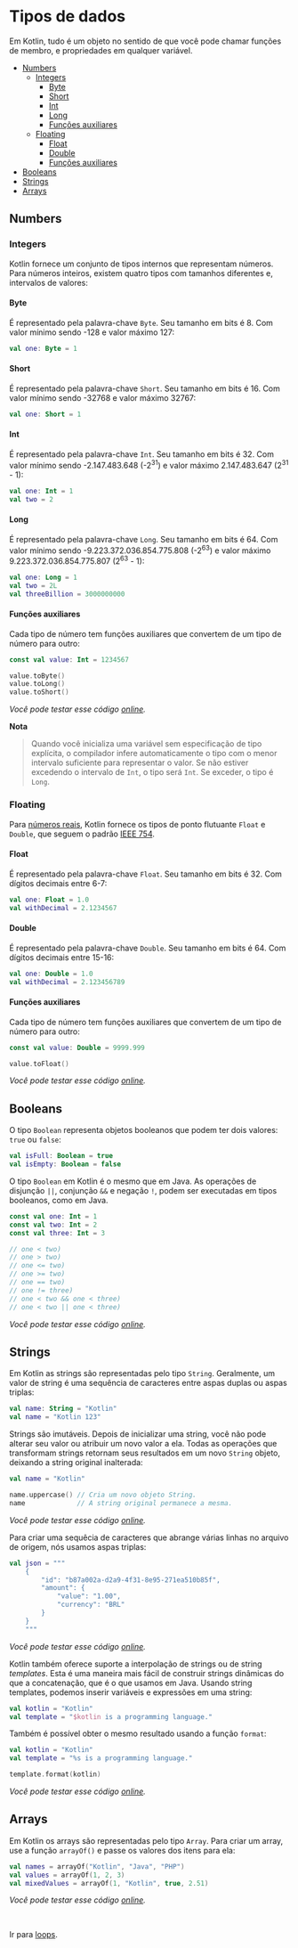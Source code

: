 # Tipos de dados

Em Kotlin, tudo é um objeto no sentido de que você pode chamar funções de membro, e propriedades em qualquer variável.

* [Numbers](#numbers)
    - [Integers](#integers)
        - [Byte](#byte)
        - [Short](#short)
        - [Int](#int)
        - [Long](#long)
        - [Funções auxiliares](#integers-functions)
    - [Floating](#floating)
        - [Float](#float)
        - [Double](#double)
        - [Funções auxiliares](#floating-functions)
* [Booleans](#booleans)
* [Strings](#strings)
* [Arrays](#arrays)

<div id='numbers'></div> 

## Numbers

<div id='integers'></div> 

### Integers

Kotlin fornece um conjunto de tipos internos que representam números. Para números inteiros, existem quatro tipos com
tamanhos diferentes e, intervalos de valores:

<div id='byte'></div> 

#### Byte

É representado pela palavra-chave `Byte`. Seu tamanho em bits é 8. Com valor mínimo sendo -128 e valor máximo 127:

```kotlin
val one: Byte = 1
```

<div id='short'></div> 

#### Short

É representado pela palavra-chave `Short`. Seu tamanho em bits é 16. Com valor mínimo sendo -32768 e valor máximo 32767:

```kotlin
val one: Short = 1
```

<div id='int'></div> 

#### Int

É representado pela palavra-chave `Int`. Seu tamanho em bits é 32. Com valor mínimo sendo
-2.147.483.648 (-2<sup>31</sup>) e valor máximo 2.147.483.647 (2<sup>31</sup> - 1):

```kotlin
val one: Int = 1
val two = 2
```

<div id='long'></div> 

#### Long

É representado pela palavra-chave `Long`. Seu tamanho em bits é 64. Com valor mínimo sendo
-9.223.372.036.854.775.808 (-2<sup>63</sup>) e valor máximo 9.223.372.036.854.775.807 (2<sup>63</sup> - 1):

```kotlin
val one: Long = 1
val two = 2L
val threeBillion = 3000000000
```

<div id='integers-functions'></div> 

#### Funções auxiliares

Cada tipo de número tem funções auxiliares que convertem de um tipo de número para outro:

```kotlin
const val value: Int = 1234567

value.toByte()
value.toLong()
value.toShort()
```

_Você pode testar esse código [online](https://pl.kotl.in/KuyHSxdnK)._

**Nota**
> Quando você inicializa uma variável sem especificação de tipo explícita, o compilador infere automaticamente o tipo
> com o menor intervalo suficiente para representar o valor.
> Se não estiver excedendo o intervalo de `Int`, o tipo será `Int`. Se exceder, o tipo é `Long`.

<div id='floating'></div> 

### Floating

Para [números reais](https://pt.wikipedia.org/wiki/N%C3%BAmero_real), Kotlin fornece os tipos de ponto flutuante `Float`
e `Double`, que seguem o padrão [IEEE 754](https://en.wikipedia.org/wiki/IEEE_754).

<div id='float'></div> 

#### Float

É representado pela palavra-chave `Float`. Seu tamanho em bits é 32. Com dígitos decimais entre 6-7:

```kotlin
val one: Float = 1.0
val withDecimal = 2.1234567
```

<div id='double'></div> 

#### Double

É representado pela palavra-chave `Double`. Seu tamanho em bits é 64. Com dígitos decimais entre 15-16:

```kotlin
val one: Double = 1.0
val withDecimal = 2.123456789
```

<div id='floating-functions'></div> 

#### Funções auxiliares

Cada tipo de número tem funções auxiliares que convertem de um tipo de número para outro:

```kotlin
const val value: Double = 9999.999

value.toFloat()
```

_Você pode testar esse código [online](https://pl.kotl.in/k5sFsEkfI)._

## Booleans

<div id='booleans'></div> 

O tipo `Boolean` representa objetos booleanos que podem ter dois valores: `true` ou `false`:

```kotlin
val isFull: Boolean = true
val isEmpty: Boolean = false
```

O tipo `Boolean` em Kotlin é o mesmo que em Java. As operações de disjunção `||`,
conjunção `&&` e negação `!`, podem ser executadas em tipos booleanos, como em Java.

```kotlin
const val one: Int = 1
const val two: Int = 2
const val three: Int = 3

// one < two)                
// one > two)                
// one <= two)               
// one >= two)               
// one == two)               
// one != three)             
// one < two && one < three) 
// one < two || one < three) 
```

_Você pode testar esse código [online](https://pl.kotl.in/AHVuyJKyK)._

<div id='strings'></div>

## Strings

Em Kotlin as strings são representadas pelo tipo `String`. Geralmente, um valor de string é uma sequência de
caracteres entre aspas duplas ou aspas triplas:

```kotlin
val name: String = "Kotlin"
val name = "Kotlin 123"
```

Strings são imutáveis. Depois de inicializar uma string, você não pode alterar seu valor ou atribuir um novo valor a
ela. Todas as operações que transformam strings retornam seus resultados em um novo `String` objeto, deixando a string
original inalterada:

```kotlin
val name = "Kotlin"

name.uppercase() // Cria um novo objeto String.
name             // A string original permanece a mesma.
```

_Você pode testar esse código [online](https://pl.kotl.in/DkGFWBin6)._

Para criar uma sequêcia de caracteres que abrange várias linhas no arquivo de origem, nós usamos aspas triplas:

```kotlin
val json = """        
    {
        "id": "b87a002a-d2a9-4f31-8e95-271ea510b85f",
        "amount": {
            "value": "1.00",
            "currency": "BRL"
        }
    }
    """
```

_Você pode testar esse código [online](https://pl.kotl.in/CYxZNp5Cu)._

Kotlin também oferece suporte a interpolação de strings ou de string _templates_. Esta é uma maneira mais fácil de
construir strings dinâmicas do que a concatenação, que é o que usamos em Java. Usando string templates, podemos
inserir variáveis e expressões em uma string:

```kotlin
val kotlin = "Kotlin"
val template = "$kotlin is a programming language."
```

Também é possível obter o mesmo resultado usando a função `format`:

```kotlin
val kotlin = "Kotlin"
val template = "%s is a programming language."

template.format(kotlin)
```

_Você pode testar esse código [online](https://pl.kotl.in/anUxBdbnq)._

<div id='arrays'></div> 

## Arrays

Em Kotlin os arrays são representadas pelo tipo `Array`. Para criar um array, use a função `arrayOf()`
e passe os valores dos itens para ela:

```kotlin
val names = arrayOf("Kotlin", "Java", "PHP")
val values = arrayOf(1, 2, 3)
val mixedValues = arrayOf(1, "Kotlin", true, 2.51)
```

_Você pode testar esse código [online](https://pl.kotl.in/72LZvgi4a)._

<br>

Ir para [loops](LOOPS.md).
